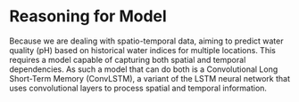 # Reasoning for Model

Because we are dealing with spatio-temporal data, aiming to predict water quality (pH) based on historical water indices for multiple locations. This requires a model capable of capturing both spatial and temporal dependencies. As such a model that can do both is a Convolutional Long Short-Term Memory (ConvLSTM), a variant of the LSTM neural network that uses convolutional layers to process spatial and temporal information.
